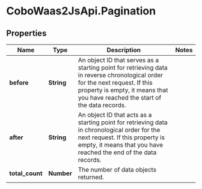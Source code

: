 # CoboWaas2JsApi.Pagination

## Properties

Name | Type | Description | Notes
------------ | ------------- | ------------- | -------------
**before** | **String** | An object ID that serves as a starting point for retrieving data in reverse chronological order for the next request.   If this property is empty, it means that you have reached the start of the data records.  | 
**after** | **String** | An object ID that acts as a starting point for retrieving data in chronological order for the next request.  If this property is empty, it means that you have reached the end of the data records.  | 
**total_count** | **Number** | The number of data objects returned. | 


